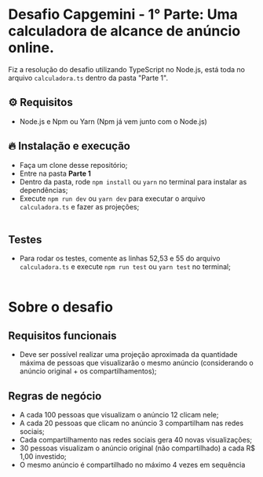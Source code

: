 # Desafio Capgemini - 1° Parte: Uma calculadora de alcance de anúncio online.

Fiz a resolução do desafio utilizando TypeScript no Node.js, está toda no arquivo `calculadora.ts` dentro da pasta "Parte 1".

## ⚙ Requisitos

- Node.js e Npm ou Yarn (Npm já vem junto com o Node.js)

## 🔥 Instalação e execução

- Faça um clone desse repositório;
- Entre na pasta **Parte 1**
- Dentro da pasta, rode `npm install` ou `yarn` no terminal para instalar as dependências;
- Execute `npm run dev` ou `yarn dev` para executar o arquivo `calculadora.ts` e fazer as projeções; </br> </br>

## Testes

- Para rodar os testes, comente as linhas 52,53 e 55 do arquivo `calculadora.ts` e execute `npm run test` ou `yarn test` no terminal; </br> </br>

# Sobre o desafio

## Requisitos funcionais

- Deve ser possível realizar uma projeção aproximada da quantidade máxima de pessoas que visualizarão o mesmo anúncio (considerando o anúncio original + os compartilhamentos);

## Regras de negócio

- A cada 100 pessoas que visualizam o anúncio 12 clicam nele;
- A cada 20 pessoas que clicam no anúncio 3 compartilham nas redes sociais;
- Cada compartilhamento nas redes sociais gera 40 novas visualizações;
- 30 pessoas visualizam o anúncio original (não compartilhado) a cada R$ 1,00 investido;
- O mesmo anúncio é compartilhado no máximo 4 vezes em sequência
